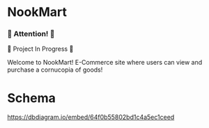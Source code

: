 # NookMart

<div>
<h3> 🚨 Attention! 🚨 </h3>
  <p>🚧 Project In Progress 🚧</p>
</div>

Welcome to NookMart! 
E-Commerce site where users can view and purchase a cornucopia of goods!

# Schema
https://dbdiagram.io/embed/64f0b55802bd1c4a5ec1ceed
